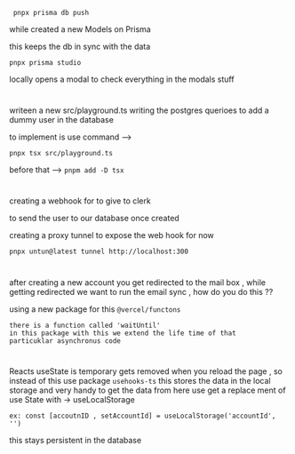 
```
 pnpx prisma db push
 ``` 

while created a new Models on Prisma

this keeps the db in sync with the data

``` 
pnpx prisma studio 
```

locally opens a modal to check everything in the modals stuff

#
 writeen a new src/playground.ts writing the postgres querioes to add a dummy user in the database

to implement is use command -->

``` pnpx tsx src/playground.ts ```

before that --> ```pnpm add -D tsx```

#

creating a webhook for to give to clerk

to send the user to our database once created

creating a proxy tunnel to expose the web hook for now

``` pnpx untun@latest tunnel http://localhost:300  ```

#

after creating a new account you get redirected to 
the mail box , while getting redirected we want to 
run the email sync , how do you do this ??

using a new package for this ``` @vercel/functons  ```
```
there is a function called 'waitUntil' 
in this package with this we extend the life time of that 
particuklar asynchronus code
```


#

Reacts useState is temporary gets removed when you reload the page ,
so instead of this use package ```usehooks-ts```
this stores the data in the local storage and very handy to get the data
from here use get a replace ment of use State with -> useLocalStorage

```
ex: const [accoutnID , setAccountId] = useLocalStorage('accountId', '')
```

this stays persistent in the database

